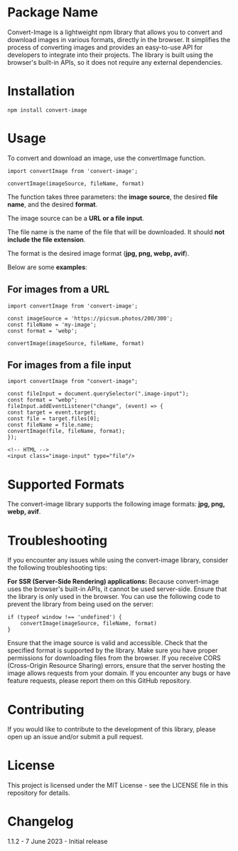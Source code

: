 # Package Name

Convert-Image is a lightweight npm library that allows you to convert and download images in various formats, directly in the browser. It simplifies the process of converting images and provides an easy-to-use API for developers to integrate into their projects. The library is built using the browser's built-in APIs, so it does not require any external dependencies.

# Installation

    npm install convert-image

# Usage

To convert and download an image, use the convertImage function.

    import convertImage from 'convert-image';

    convertImage(imageSource, fileName, format)

The function takes three parameters: the **image source**, the desired **file name**, and the desired **format**.

The image source can be a **URL or a file input**.

The file name is the name of the file that will be downloaded. It should **not include the file extension**.

The format is the desired image format (**jpg, png, webp, avif**).

Below are some **examples**:

## For images from a URL

    import convertImage from 'convert-image';

    const imageSource = 'https://picsum.photos/200/300';
    const fileName = 'my-image';
    const format = 'webp';

    convertImage(imageSource, fileName, format)

## For images from a file input

    import convertImage from "convert-image";

    const fileInput = document.querySelector(".image-input");
    const format = "webp";
    fileInput.addEventListener("change", (event) => {
    const target = event.target;
    const file = target.files[0];
    const fileName = file.name;
    convertImage(file, fileName, format);
    });

    <!-- HTML -->
    <input class="image-input" type="file"/>

# Supported Formats

The convert-image library supports the following image formats: **jpg, png, webp, avif**.

# Troubleshooting

If you encounter any issues while using the convert-image library, consider the following troubleshooting tips:

**For SSR (Server-Side Rendering) applications:**
Because convert-image uses the browser's built-in APIs, it cannot be used server-side. Ensure that the library is only used in the browser. You can use the following code to prevent the library from being used on the server:

    if (typeof window !== 'undefined') {
        convertImage(imageSource, fileName, format)
    }

Ensure that the image source is valid and accessible.
Check that the specified format is supported by the library.
Make sure you have proper permissions for downloading files from the browser.
If you receive CORS (Cross-Origin Resource Sharing) errors, ensure that the server hosting the image allows requests from your domain.
If you encounter any bugs or have feature requests, please report them on this GitHub repository.

# Contributing

If you would like to contribute to the development of this library, please open up an issue and/or submit a pull request.

# License

This project is licensed under the MIT License - see the LICENSE file in this repository for details.

# Changelog

1.1.2 - 7 June 2023 - Initial release
